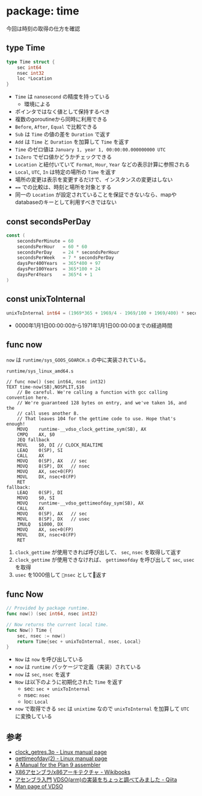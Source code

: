 # package: time

今回は時刻の取得の仕方を確認

## type Time

```go
type Time struct {
	sec int64
	nsec int32
	loc *Location
}
```

* `Time` は `nanosecond` の精度を持っている
	* 環境による
* ポインタではなく値として保持するべき
* 複数のgoroutineから同時に利用できる
* `Before`, `After`, `Equal` で比較できる
* `Sub` は `Time` の値の差を `Duration` で返す
* `Add` は `Time` と `Duration` を加算して `Time` を返す
* `Time` のゼロ値は `January 1, year 1, 00:00:00.000000000 UTC`
* `IsZero` でゼロ値かどうかチェックできる
* `Location` と紐付いていて `Format`, `Hour`, `Year` などの表示計算に参照される
* `Local`, `UTC`, `In` は特定の場所の `Time` を返す
* 場所の変更は表示を変更するだけで、インスタンスの変更はしない
* `==` での比較は、時刻と場所を対象とする
* 同一の `Location` が設定されていることを保証できないなら、mapやdatabaseのキーとして利用すべきではない

## const secondsPerDay

```go
const (
	secondsPerMinute = 60
	secondsPerHour   = 60 * 60
	secondsPerDay    = 24 * secondsPerHour
	secondsPerWeek   = 7 * secondsPerDay
	daysPer400Years  = 365*400 + 97
	daysPer100Years  = 365*100 + 24
	daysPer4Years    = 365*4 + 1
)
```

## const unixToInternal

```go
unixToInternal int64 = (1969*365 + 1969/4 - 1969/100 + 1969/400) * secondsPerDay
```

* 0000年1月1日00:00:00から1971年1月1日00:00:00までの経過時間

## func now

`now` は `runtime/sys_GOOS_GOARCH.s` の中に実装されている。

`runtime/sys_linux_amd64.s`

```
// func now() (sec int64, nsec int32)
TEXT time·now(SB),NOSPLIT,$16
	// Be careful. We're calling a function with gcc calling convention here.
	// We're guaranteed 128 bytes on entry, and we've taken 16, and the
	// call uses another 8.
	// That leaves 104 for the gettime code to use. Hope that's enough!
	MOVQ	runtime·__vdso_clock_gettime_sym(SB), AX
	CMPQ	AX, $0
	JEQ	fallback
	MOVL	$0, DI // CLOCK_REALTIME
	LEAQ	0(SP), SI
	CALL	AX
	MOVQ	0(SP), AX	// sec
	MOVQ	8(SP), DX	// nsec
	MOVQ	AX, sec+0(FP)
	MOVL	DX, nsec+8(FP)
	RET
fallback:
	LEAQ	0(SP), DI
	MOVQ	$0, SI
	MOVQ	runtime·__vdso_gettimeofday_sym(SB), AX
	CALL	AX
	MOVQ	0(SP), AX	// sec
	MOVL	8(SP), DX	// usec
	IMULQ	$1000, DX
	MOVQ	AX, sec+0(FP)
	MOVL	DX, nsec+8(FP)
	RET
```

1. `clock_gettime` が使用できれば呼び出して、 `sec`, `nsec` を取得して返す
2. `clock_gettime` が使用できなければ、 `gettimeofday` を呼び出して `sec`, `usec` を取得
3. `usec` を1000倍して `nsec` として返す

## func Now

```go
// Provided by package runtime.
func now() (sec int64, nsec int32)

// Now returns the current local time.
func Now() Time {
	sec, nsec := now()
	return Time{sec + unixToInternal, nsec, Local}
}
```

* `Now` は `now` を呼び出している
* `now` は `runtime` パッケージで定義（実装）されている
* `now` は `sec`, `nsec` を返す
* `Now` は以下のように初期化された `Time` を返す
	* sec:  `sec + unixToInternal`
	* nsec: `nsec`
	* loc:  `Local`
* `now` で取得できる `sec` は `unixtime` なので `unixToInternal` を加算して `UTC` に変換している

## 参考

* [clock_getres.3p - Linux manual page](http://man7.org/linux/man-pages/man3/clock_gettime.3p.html)
* [gettimeofday(2) - Linux manual page](http://man7.org/linux/man-pages/man2/gettimeofday.2.html)
* [A Manual for the Plan 9 assembler](http://9p.io/sys/doc/asm.html)
* [X86アセンブラ/x86アーキテクチャ - Wikibooks](https://ja.wikibooks.org/wiki/X86%E3%82%A2%E3%82%BB%E3%83%B3%E3%83%96%E3%83%A9/x86%E3%82%A2%E3%83%BC%E3%82%AD%E3%83%86%E3%82%AF%E3%83%81%E3%83%A3)
* [アセンブラ入門](http://www5c.biglobe.ne.jp/~ecb/assembler/assembler00.html)
[VDSO(arm)の実装をちょっと調べてみました - Qiita](http://qiita.com/akachochin/items/d5d1ba84fefae2f781f3)
* [Man page of VDSO](https://linuxjm.osdn.jp/html/LDP_man-pages/man7/vdso.7.html)

